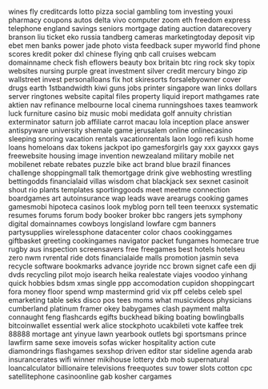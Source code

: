 wines
fly
creditcards
lotto
pizza
social
gambling
tom
investing
youxi
pharmacy
coupons
autos
delta
vivo
computer
zoom
eth
freedom
express
telephone
england
savings
seniors
mortgage
dating
auction
datarecovery
branson
liu
ticket
eko
russia
tandberg
cameras
marketingtoday
deposit
vip
ebet
men
banks
power
jade
photo
vista
feedback
super
myworld
find
phone
scores
kredit
poker
dxl
chinese
flying
qnb
call
cruises
webcam
domainname
check
fish
eflowers
beauty
box
britain
btc
ring
rock
sky
topix
websites
nursing
purple
great
investment
silver
credit
mercury
bingo
zip
wallstreet
invest
personalloans
fix
hot
skiresorts
forsalebyowner
cover
drugs
earth
1stbandwidth
kiwi
guns
jobs
printer
singapore
wan
links
dollars
server
ringtones
website
capital
files
property
liquid
ireport
mathgames
rate
aktien
nav
refinance
melbourne
local
cinema
runningshoes
taxes
teamwork
luck
furniture
casino
biz
music
mobi
medidata
golf
annuity
christian
exterminator
saturn
job
affiliate
carrot
macau
lola
inception
place
answer
antispyware
university
shemale
game
jerusalem
online
onlinecasino
sleeping
snoring
vacation
rentals
vacationrentals
laon
logo
refi
kush
home
loans
homeloans
dax
tokens
jackpot
ipo
gamesforgirls
gay
xxx
gayxxx
gays
freewebsite
housing
image
invention
newzealand
military
mobile
net
mobilenet
rebate
rebates
puzzle
bike
act
brand
blue
brazil
finances
challenge
shoppingmall
talk
themortgage
drink
give
webhosting
wrestling
bettingodds
financialaid
villas
wisdom
chat
blackjack
sex
sexnet
casinoit
shout
rio
plants
templates
sportinggoods
meet
meetme
connection
boardgames
art
autoinsurance
wap
leads
wave
arearugs
cooking
games
gamesmobi
hipoteca
casinos
look
myblog
porn
tell
teen
teenxxx
systematic
resumes
forums
forum
body
booker
broker
bbc
rangers
jets
symphony
digital
domainnames
cowboys
longisland
lowfare
cgm
banners
partysupplies
wirelessphone
datacenter
color
chaos
cookinggames
giftbasket
greeting
cookingames
navigator
packet
fungames
homecare
true
rugby
aus
inspection
screensavers
free
freegames
best
hotels
hotelseu
zero
nwm
rvrental
ride
dots
financialaide
malls
promotion
jasmin
seva
recycle
software
bookmarks
advance
joyride
ncc
brown
signet
cafe
een
dji
dvds
recycling
pilot
mojo
isearch
heika
realestate
viajes
voodoo
yinhang
quick
hobbies
bdsm
xmas
single
ppp
accomodation
cupidon
shoppingcart
fora
money
floor
spend
wmp
mastermind
grid
vix
pff
celebs
celeb
spel
emarketing
table
seks
disco
pos
tees
moms
what
musicvideos
physicians
cumberland
platinum
framer
okey
babygames
clash
payment
malta
connaught
feng
flashcards
egifts
buckhead
biking
boating
bowlingballs
bitcoinwallet
essential
werk
alice
stockphoto
ucakbileti
vote
kaffee
trek
88888
mortage
ant
yinyue
lawn
yearbook
outlets
bgi
sportsmans
prince
lawfirm
same
sexe
imoveis
sofas
wicker
hospitality
action
cute
diamondrings
flashgames
sexshop
driven
editor
star
sideline
agenda
arab
insurancerates
wifi
winner
mikihouse
lottery
dxb
mob
supernatural
loancalculator
billionaire
televisions
freequotes
suv
tower
slots
cotton
cpc
satellitephone
casinoonline
gab
kosher
cargames
